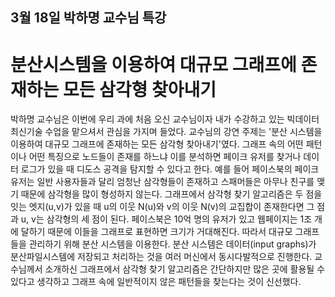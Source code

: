 ## 3월 18일 박하명 교수님 특강
# 분산시스템을 이용하여 대규모 그래프에 존재하는 모든 삼각형 찾아내기

박하명 교수님은 이번에 우리 과에 처음 오신 교수님이자 내가 수강하고 있는 빅데이터 최신기술 수업을 맡으셔서 관심을 가지며 들었다.
교수님의 강연 주제는 '분산 시스템을 이용하여 대규모 그래프에 존재하는 모든 삼각형 찾아내기'였다.
그래프 속의 어떤 패턴이나 어떤 특징으로 노드들이 존재를 하느냐 이를 분석하면 페이크 유저를 찾거나 데이터 로그가 있을 때 디도스 공격을 탐지할 수 있다고 한다.
예를 들어 페이스북의 페이크 유저는 일반 사용자들과 달리 엄청난 삼각형들이 존재하고 스패머들은 아무나 친구를 맺기 때문에 삼각형을 많이 형성하지 않는다.
그래프에서 삼각형 찾기 알고리즘은 두 점을 잇는 엣지(u,v)가 있을 때 u의 이웃 N(u)와 v의 이웃 N(v)의 교집합이 존재한다면 그 점과 u, v는 삼각형의 세 점이 된다.
페이스북은 10억 명의 유저가 있고 웹페이지는 1조 개에 달하기 때문에 이들을 그래프로 표현하면 크기가 거대해진다. 
따라서 대규모 그래프들을 관리하기 위해 분산 시스템을 이용한다.
분산 시스템은 데이터(input graphs)가 분산파일시스템에 저장되고 처리하는 것을 여러 머신에서 동시다발적으로 진행한다.
교수님께서 소개하신 그래프에서 삼각형 찾기 알고리즘은 간단하지만 많은 곳에 활용될 수 있다고 생각하고 그래프 속에 일반적이지 않은 패턴들을 찾는다는 것이 신선했다.
